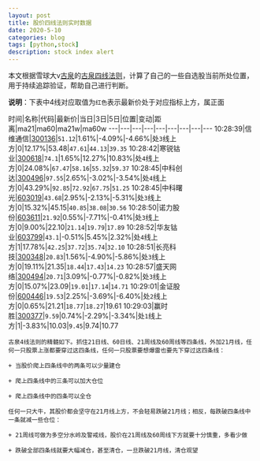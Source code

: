 ```yaml
---
layout: post
title: 股价四线法则实时数据
date: 2020-5-10
categories: blog
tags: [python,stock]
description: stock index alert
---
```



本文根据雪球大v[古泉](https://xueqiu.com/u/7148646888)的[古泉四线法则](https://xueqiu.com/7148646888/130498192)，计算了自己的一些自选股当前所处位置，用于持续追踪验证，帮助自己进行判断。

**说明**：下表中4线对应取值为`红色`表示最新价处于对应指标上方，属正面

时间|名称|代码|最新价|当日|3日|5日|位置|变动|距离|ma21|ma60|ma21w|ma60w
---|---|---|---|---|---|---|---|---
10:28:39|信维通信|[300136](https://xueqiu.com/S/SZ300136)|`51.12`|1.61%|-4.09%|-4.66%|处`3`线上方|0|12.17%|53.48|`47.61`|`44.13`|`39.35`
10:28:42|寒锐钴业|[300618](https://xueqiu.com/S/SZ300618)|`74.1`|1.65%|12.27%|10.83%|处`4`线上方|0|24.08%|`67.47`|`58.16`|`55.32`|`59.37`
10:28:45|中科创达|[300496](https://xueqiu.com/S/SZ300496)|`97.55`|2.65%|-3.02%|-3.54%|处`4`线上方|0|43.29%|`92.85`|`72.92`|`67.75`|`51.25`
10:28:45|中科曙光|[603019](https://xueqiu.com/S/SH603019)|`43.68`|2.95%|-2.13%|-5.31%|处`3`线上方|0|15.32%|45.15|`40.85`|`38.08`|`30.56`
10:28:50|诺力股份|[603611](https://xueqiu.com/S/SH603611)|`21.92`|0.55%|-7.71%|-0.41%|处`3`线上方|0|9.00%|22.10|`21.14`|`19.79`|`17.89`
10:28:52|华友钴业|[603799](https://xueqiu.com/S/SH603799)|`43.1`|-0.51%|5.45%|2.32%|处`4`线上方|1|17.78%|`42.25`|`37.72`|`35.74`|`32.10`
10:28:51|长亮科技|[300348](https://xueqiu.com/S/SZ300348)|`20.83`|1.56%|-4.90%|-5.86%|处`3`线上方|0|19.11%|21.35|`18.44`|`17.43`|`14.23`
10:28:57|盛天网络|[300494](https://xueqiu.com/S/SZ300494)|`20.71`|3.09%|-0.77%|-0.82%|处`3`线上方|0|15.07%|23.09|`19.01`|`17.14`|`14.71`
10:29:01|金证股份|[600446](https://xueqiu.com/S/SH600446)|`19.53`|2.25%|-3.69%|-6.40%|处`2`线上方|0|0.65%|21.21|`18.77`|`18.27`|19.61
10:29:03|赢时胜|[300377](https://xueqiu.com/S/SZ300377)|`9.59`|0.74%|-2.29%|-3.34%|处`1`线上方|1|-3.83%|10.03|`9.45`|9.74|10.77

```
古泉4线法则的精髓如下。抓住21日线、60日线、21周线及60周线等四条线，外加21月线，任何一只股票上涨都要穿过这四条线，任何一只股票要想爆雷也要先下穿过这四条线：

+ 当股价爬上四条线中的两条可以少量建仓

+ 爬上四条线中的三条可以加大仓位

+ 爬上四条线中的四条可以全仓

任何一只大牛，其股价都会坚守在21月线上方，不会轻易跌破21月线；相反，每跌破四条线中一条就减一些仓位：

+ 21周线可做为多空分水岭及警戒线，股价在21周线及60周线下方就要十分慎重，多看少做

+ 跌破全部四条线就要大幅减仓，甚至清仓，一旦跌破21月线，清仓观望
```